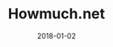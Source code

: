 ---
layout: site
title: "Howmuch.net"
date: 2018-01-02
categories: [community]
version: 4.4.6
major: 4
minor: 4
patch: 6
slug: howmuch-net
link: https://howmuch.net/
permalink: /sites/:slug
---